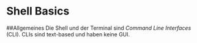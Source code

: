 # Shell Basics

##Allgemeines
Die Shell und der Terminal sind _Command Line Interfaces_ (CLI). CLIs sind text-based und haben keine GUI.
